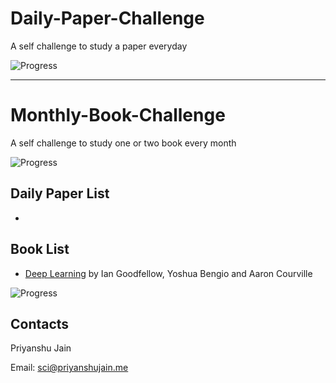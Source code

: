 # Daily-Paper-Challenge
A self challenge to study a paper everyday

![Progress](http://progressed.io/bar/1?scale=30&title=PaperStreak&suffix=X)

---

# Monthly-Book-Challenge
A self challenge to study one or two book every month

![Progress](http://progressed.io/bar/1?scale=30&title=BookStreak&suffix=X)

## Daily Paper List

*

## Book List

*  [Deep Learning](http://www.deeplearningbook.org/) by Ian Goodfellow, Yoshua Bengio and Aaron Courville

![Progress](http://progressed.io/bar/1?scale=100&title=BookProgress&suffix=%20)

## Contacts

Priyanshu Jain

Email: sci@priyanshujain.me
